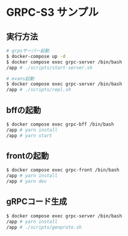 # GRPC-S3 サンプル
## 実行方法

```bash
# grpsサーバー起動
$ docker-compose up -d
$ docker compose exec grpc-server /bin/bash
/app # ./scripts/start-server.sh
```

```bash
# evans起動
$ docker compose exec grpc-server /bin/bash
/app # ./scripts/repl.sh
```

## bffの起動

```bash
$ docker compose exec grpc-bff /bin/bash
/app # yarn install
/app # yarn start
```

## frontの起動

```bash
$ docker compose exec grpc-front /bin/bash
/app # yarn install
/app # yarn dev
```

## gRPCコード生成

```bash
$ docker compose exec grpc-server /bin/bash
/app # yarn install
/app # ./scripts/genproto.sh
```

